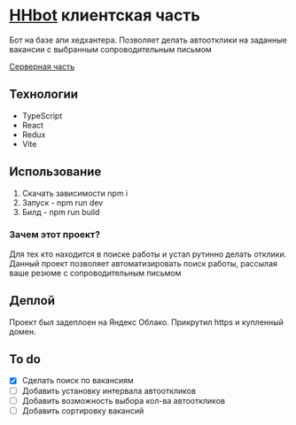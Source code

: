 # [HHbot](https://hhbot.tech/login) клиентская часть

Бот на базе апи хедхантера. Позволяет делать автоотклики на заданные вакансии с выбранным сопроводительным письмом

[Серверная часть](https://github.com/Andrew213/HHbot-server)

## Технологии

-   TypeScript
-   React
-   Redux
-   Vite

## Использование

1. Скачать зависимости npm i
2. Запуск - npm run dev
3. Билд - npm run build

### Зачем этот проект?

Для тех кто находится в поиске работы и устал рутинно делать отклики.
Данный проект позволяет автоматизировать поиск работы, рассылая ваше резюме с сопроводительным письмом

## Деплой

Проект был задеплоен на Яндекс Облако. Прикрутил https и купленный домен.

## To do

-   [x] Сделать поиск по вакансиям
-   [ ] Добавить установку интервала автооткликов
-   [ ] Добавить возможность выбора кол-ва автооткликов
-   [ ] Добавить сортировку вакансий
